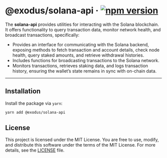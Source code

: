 # @exodus/solana-api &middot; [![npm version](https://img.shields.io/badge/npm-public-blue.svg?style=flat)](https://www.npmjs.com/package/@exodus/solana-api)

The **solana-api** provides utilities for interacting with the Solana blockchain.
It offers functionality to query transaction data, monitor network health, and broadcast transactions, specifically:

- Provides an interface for communicating with the Solana backend, exposing methods to fetch transaction and account details, check node health, query staked amounts, and retrieve withdrawal histories.
- Includes functions for broadcasting transactions to the Solana network.
- Monitors transactions, retrieves staking data, and logs transaction history, ensuring the wallet’s state remains in sync with on-chain data.

---

## Installation

Install the package via `yarn`:

```bash
yarn add @exodus/solana-api
```

## License

This project is licensed under the MIT License.
You are free to use, modify, and distribute this software under the terms of the MIT License.
For more details, see the [LICENSE](LICENSE) file.
